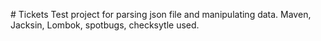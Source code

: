 #   T i c k e t s 
Test project for parsing json file and manipulating data.
Maven, Jacksin, Lombok, spotbugs, checksytle used. 
 
